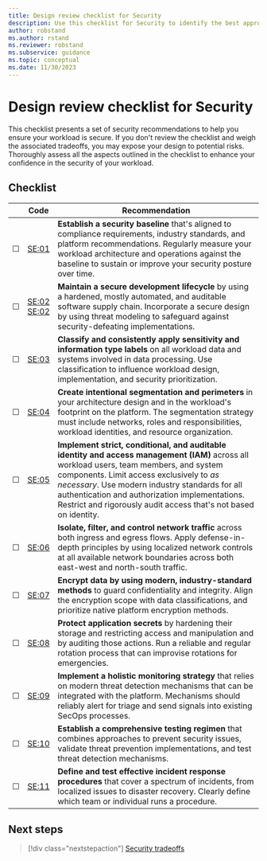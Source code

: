 ```yaml
---
title: Design review checklist for Security
description: Use this checklist for Security to identify the best approach for secure, governed, and compliant workloads.
author: robstand
ms.author: rstand
ms.reviewer: robstand
ms.subservice: guidance
ms.topic: conceptual
ms.date: 11/30/2023
---
```


# Design review checklist for Security

This checklist presents a set of security recommendations to help you ensure your workload is secure. If you don't review the checklist and weigh the associated tradeoffs, you may expose your design to potential risks. Thoroughly assess all the aspects outlined in the checklist to enhance your confidence in the security of your workload.

## Checklist

|&nbsp;|Code|Recommendation|
|---|---|---|
|&#9744;|[SE:01](./establish-baseline.md)|**Establish a security baseline** that's aligned to compliance requirements, industry standards, and platform recommendations. Regularly measure your workload architecture and operations against the baseline to sustain or improve your security posture over time.|
|&#9744;|[SE:02](./secure-development-lifecycle.md)<br>[SE:02](./threat-model.md)|**Maintain a secure development lifecycle** by using a hardened, mostly automated, and auditable software supply chain. Incorporate a secure design by using threat modeling to safeguard against security-defeating implementations.|
|&#9744;|[SE:03](./data-classification.md)|**Classify and consistently apply sensitivity and information type labels** on all workload data and systems involved in data processing. Use classification to influence workload design, implementation, and security prioritization.|
|&#9744;|[SE:04](./segmentation.md)|**Create intentional segmentation and perimeters** in your architecture design and in the workload's footprint on the platform. The segmentation strategy must include networks, roles and responsibilities, workload identities, and resource organization.|
|&#9744;|[SE:05](./identity-access.md)|**Implement strict, conditional, and auditable identity and access management (IAM)** across all workload users, team members, and system components. Limit access exclusively to *as necessary*. Use modern industry standards for all authentication and authorization implementations. Restrict and rigorously audit access that's not based on identity.|
|&#9744;|[SE:06](./networking.md)|**Isolate, filter, and control network traffic** across both ingress and egress flows. Apply defense-in-depth principles by using localized network controls at all available network boundaries across both east-west and north-south traffic.|
|&#9744;|[SE:07](./encryption.md)|**Encrypt data by using modern, industry-standard methods** to guard confidentiality and integrity. Align the encryption scope with data classifications, and prioritize native platform encryption methods.|
|&#9744;|[SE:08](./application-secrets.md)|**Protect application secrets** by hardening their storage and restricting access and manipulation and by auditing those actions. Run a reliable and regular rotation process that can improvise rotations for emergencies.|
|&#9744;|[SE:09](./monitor-threats.md)|**Implement a holistic monitoring strategy** that relies on modern threat detection mechanisms that can be integrated with the platform. Mechanisms should reliably alert for triage and send signals into existing SecOps processes.|
|&#9744;|[SE:10](./testing.md)|**Establish a comprehensive testing regimen** that combines approaches to prevent security issues, validate threat prevention implementations, and test threat detection mechanisms.|
|&#9744;|[SE:11](./incident-response.md)|**Define and test effective incident response procedures** that cover a spectrum of incidents, from localized issues to disaster recovery. Clearly define which team or individual runs a procedure.|

## Next steps

> [!div class="nextstepaction"]
> [Security tradeoffs](tradeoffs.md)